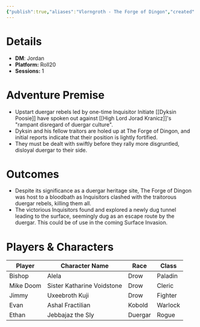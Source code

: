 ```yaml
---
{"publish":true,"aliases":"Vlorngroth - The Forge of Dingon","created":"2025-07-25T14:10:28.000-04:00","modified":"2025-10-09T17:03:15.000-04:00","cssclasses":""}
---
```


# Details
- **DM**: Jordan
- **Platform:** Roll20
- **Sessions:** 1

# Adventure Premise
- Upstart duergar rebels led by one-time Inquisitor Initiate [[Dyksin Poosie]] have spoken out against [[High Lord Jorad Kranicz]]'s "rampant disregard of duergar culture".
- Dyksin and his fellow traitors are holed up at The Forge of Dingon, and initial reports indicate that their position is lightly fortified.
- They must be dealt with swiftly before they rally more disgruntled, disloyal duergar to their side.

# Outcomes
- Despite its significance as a duergar heritage site, The Forge of Dingon was host to a bloodbath as Inquisitors clashed with the traitorous duergar rebels, killing them all.
- The victorious Inquisitors found and explored a newly dug tunnel leading to the surface, seemingly dug as an escape route by the duergar. This could be of use in the coming Surface Invasion.

# Players & Characters
| Player              | Character Name             | Race    | Class   |
| ------------------- | -------------------------- | ------- | ------- |
| Bishop | Alela                      | Drow    | Paladin |
| Mike Doom | Sister Katharine Voidstone | Drow    | Cleric  |
| Jimmy | Uxeebroth Kuji             | Drow    | Fighter |
| Evan | Ashal Fractilian           | Kobold  | Warlock |
| Ethan | Jebbajaz the Sly           | Duergar | Rogue   |
